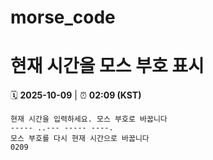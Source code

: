 # morse_code
# 현재 시간을 모스 부호 표시
<!-- MORSE_TIME_START -->
🗓️ **2025-10-09** | ⏰ **02:09 (KST)**

```
현재 시간을 입력하세요. 모스 부호로 바꿉니다
----- ..--- ----- ----.
모스 부호를 다시 현재 시간으로 바꿉니다
0209
```
<!-- MORSE_TIME_END -->
